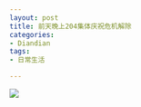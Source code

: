 ```yaml
---
layout: post
title: 前天晚上204集体庆祝危机解除
categories:
- Diandian
tags:
- 日常生活

---
```

<img src="http://m3.img.srcdd.com/farm5/d/2012/0627/10/718B46ABB75B21C4F00E730E691E9514_B500_900_500_374.JPEG" />